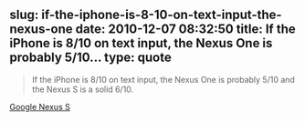 slug: if-the-iphone-is-8-10-on-text-input-the-nexus-one
date: 2010-12-07 08:32:50
title: If the iPhone is 8/10 on text input, the Nexus One is probably 5/10...
type: quote
---

> If the iPhone is 8/10 on text input, the Nexus One is probably 5/10 and the Nexus S is a solid 6/10.

[Google Nexus S](http://t.co/Uc1Y3Yb)
